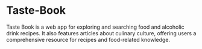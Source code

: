 # Taste-Book

Taste Book is a web app for exploring and searching food and alcoholic drink recipes. It also features articles about culinary culture, offering users a comprehensive resource for recipes and food-related knowledge.
